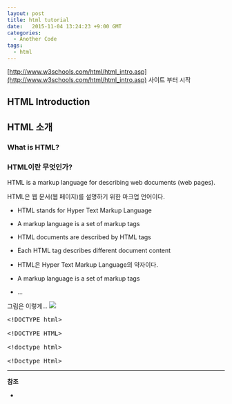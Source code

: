 ```yaml
---
layout: post
title: html tutorial
date:   2015-11-04 13:24:23 +9:00 GMT
categories: 
  - Another Code
tags: 
  - html
---
```


[http://www.w3schools.com/html/html_intro.asp](http://www.w3schools.com/html/html_intro.asp) 사이트 부터 시작
  
## HTML Introduction

## HTML 소개

### What is HTML?

### HTML이란 무엇인가?

HTML is a markup language for describing web documents (web pages).

HTML은 웹 문서(웹 페이지)를 설명하기 위한 마크업 언어이다.

* HTML stands for Hyper Text Markup Language
* A markup language is a set of markup tags
* HTML documents are described by HTML tags
* Each HTML tag describes different document content

* HTML은 Hyper Text Markup Language의 약자이다.
* A markup language is a set of markup tags
* ...

그림은 이렇게...
![](http://www.w3schools.com/html/img_chrome.png)

<pre class="prettyprint">
&lt;!DOCTYPE html&gt;

&lt;!DOCTYPE HTML&gt;

&lt;!doctype html&gt;

&lt;!Doctype Html&gt;
</pre>


---
**참조**

* 